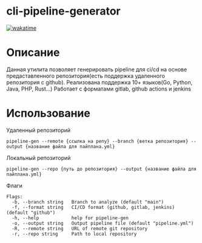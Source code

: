# cli-pipeline-generator

[![wakatime](https://wakatime.com/badge/user/42cf6868-b638-4d34-9e52-ec8f63476139/project/a0dc55d5-6a53-4c68-8d8b-ee72ef20ca24.svg)](https://wakatime.com/badge/user/42cf6868-b638-4d34-9e52-ec8f63476139/project/a0dc55d5-6a53-4c68-8d8b-ee72ef20ca24)
# Описание

Данная утилита позволяет генерировать pipeline для ci/cd на основе предаставленного репозитория(есть поддержка удаленного репозитория с github). Реализована поддержка 10+ языков(Go, Python, Java, PHP, Rust...) Работает с форматами gitlab, github actions и jenkins

# Использование

Удаленный репозиторий
```
pipeline-gen --remote {ссылка на репу} --branch {ветка репозитория} --output {название файла для пайплана.yml}
```

Локальный репозиторий
```
pipeline-gen --repo {путь до репозитория} --output {название файла для пайплана.yml}
```
Флаги
```
Flags:
  -b, --branch string   Branch to analyze (default "main")
  -f, --format string   CI/CD format (github, gitlab, jenkins) (default "github")
  -h, --help            help for pipeline-gen
  -o, --output string   Output pipeline file (default "pipeline.yml")
  -R, --remote string   URL of remote git repository
  -r, --repo string     Path to local repository
```
